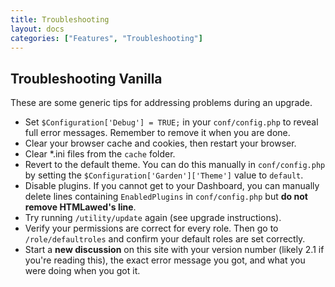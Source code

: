 ```yaml
---
title: Troubleshooting
layout: docs
categories: ["Features", "Troubleshooting"]
---
```


## Troubleshooting Vanilla

These are some generic tips for addressing problems during an upgrade.

* Set `$Configuration['Debug'] = TRUE;` in your `conf/config.php` to reveal full error messages. Remember to remove it when you are done.
* Clear your browser cache and cookies, then restart your browser.
* Clear *.ini files from the `cache` folder.
* Revert to the default theme. You can do this manually in `conf/config.php` by setting the `$Configuration['Garden']['Theme']` value to `default`.
* Disable plugins. If you cannot get to your Dashboard, you can manually delete lines containing `EnabledPlugins` in `conf/config.php` but **do not remove HTMLawed's line**.
* Try running `/utility/update` again (see upgrade instructions).
* Verify your permissions are correct for every role. Then go to `/role/defaultroles` and confirm your default roles are set correctly.
* Start a **new discussion** on this site with your version number (likely 2.1 if you're reading this), the exact error message you got, and what you were doing when you got it.
